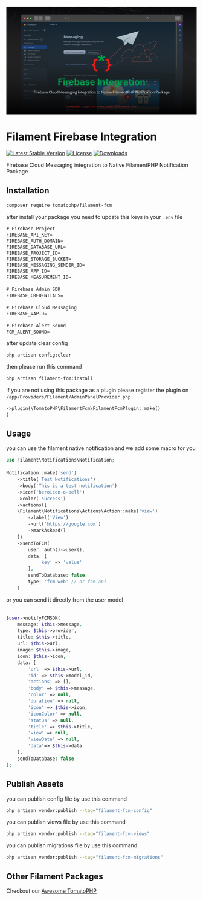 ![Screenshot](https://raw.githubusercontent.com/tomatophp/filament-fcm/master/arts/3x1io-tomato-fcm.jpg)

# Filament Firebase Integration

[![Latest Stable Version](https://poser.pugx.org/tomatophp/filament-fcm/version.svg)](https://packagist.org/packages/tomatophp/filament-fcm)
[![License](https://poser.pugx.org/tomatophp/filament-fcm/license.svg)](https://packagist.org/packages/tomatophp/filament-fcm)
[![Downloads](https://poser.pugx.org/tomatophp/filament-fcm/d/total.svg)](https://packagist.org/packages/tomatophp/filament-fcm)

Firebase Cloud Messaging integration to Native FilamentPHP Notification Package

## Installation

```bash
composer require tomatophp/filament-fcm
```

after install your package you need to update this keys in your `.env` file

```dotenv
# Firebase Project
FIREBASE_API_KEY=
FIREBASE_AUTH_DOMAIN=
FIREBASE_DATABASE_URL=
FIREBASE_PROJECT_ID=
FIREBASE_STORAGE_BUCKET=
FIREBASE_MESSAGING_SENDER_ID=
FIREBASE_APP_ID=
FIREBASE_MEASUREMENT_ID=

# Firebase Admin SDK
FIREBASE_CREDENTIALS=

# Firebase Cloud Messaging
FIREBASE_VAPID=

# Firebase Alert Sound
FCM_ALERT_SOUND=
```

after update clear config

```bash
php artisan config:clear
```

then please run this command

```bash
php artisan filament-fcm:install
```

if you are not using this package as a plugin please register the plugin on `/app/Providers/Filament/AdminPanelProvider.php`

```php
->plugin(\TomatoPHP\FilamentFcm\FilamentFcmPlugin::make()
)
```

## Usage

you can use the filament native notification and we add some macro for you

```php
use Filament\Notifications\Notification;

Notification::make('send')
    ->title('Test Notifications')
    ->body('This is a test notification')
    ->icon('heroicon-o-bell')
    ->color('success')
    ->actions([
    \Filament\Notifications\Actions\Action::make('view')
        ->label('View')
        ->url('https://google.com')
        ->markAsRead()
    ])
    ->sendToFCM(
        user: auth()->user(),
        data: [
            'key' => 'value'
        ],
        sendToDatabase: false,
        type: 'fcm-web' // or fcm-api
    )
```

or you can send it directly from the user model

```php

$user->notifyFCMSDK(
    message: $this->message,
    type: $this->provider,
    title: $this->title,
    url: $this->url,
    image: $this->image,
    icon: $this->icon,
    data: [
        'url' => $this->url,
        'id' => $this->model_id,
        'actions' => [],
        'body' => $this->message,
        'color' => null,
        'duration' => null,
        'icon' => $this->icon,
        'iconColor' => null,
        'status' => null,
        'title' => $this->title,
        'view' => null,
        'viewData' => null,
        'data'=> $this->data
    ],
    sendToDatabase: false
);

```
## Publish Assets

you can publish config file by use this command

```bash
php artisan vendor:publish --tag="filament-fcm-config"
```

you can publish views file by use this command

```bash
php artisan vendor:publish --tag="filament-fcm-views"
```


you can publish migrations file by use this command

```bash
php artisan vendor:publish --tag="filament-fcm-migrations"
```

## Other Filament Packages

Checkout our [Awesome TomatoPHP](https://github.com/tomatophp/awesome)
